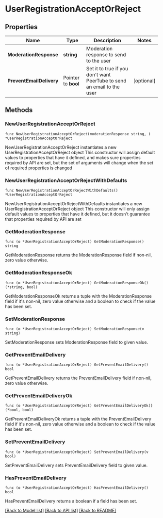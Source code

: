 # UserRegistrationAcceptOrReject

## Properties

Name | Type | Description | Notes
------------ | ------------- | ------------- | -------------
**ModerationResponse** | **string** | Moderation response to send to the user | 
**PreventEmailDelivery** | Pointer to **bool** | Set it to true if you don&#39;t want PeerTube to send an email to the user | [optional] 

## Methods

### NewUserRegistrationAcceptOrReject

`func NewUserRegistrationAcceptOrReject(moderationResponse string, ) *UserRegistrationAcceptOrReject`

NewUserRegistrationAcceptOrReject instantiates a new UserRegistrationAcceptOrReject object
This constructor will assign default values to properties that have it defined,
and makes sure properties required by API are set, but the set of arguments
will change when the set of required properties is changed

### NewUserRegistrationAcceptOrRejectWithDefaults

`func NewUserRegistrationAcceptOrRejectWithDefaults() *UserRegistrationAcceptOrReject`

NewUserRegistrationAcceptOrRejectWithDefaults instantiates a new UserRegistrationAcceptOrReject object
This constructor will only assign default values to properties that have it defined,
but it doesn't guarantee that properties required by API are set

### GetModerationResponse

`func (o *UserRegistrationAcceptOrReject) GetModerationResponse() string`

GetModerationResponse returns the ModerationResponse field if non-nil, zero value otherwise.

### GetModerationResponseOk

`func (o *UserRegistrationAcceptOrReject) GetModerationResponseOk() (*string, bool)`

GetModerationResponseOk returns a tuple with the ModerationResponse field if it's non-nil, zero value otherwise
and a boolean to check if the value has been set.

### SetModerationResponse

`func (o *UserRegistrationAcceptOrReject) SetModerationResponse(v string)`

SetModerationResponse sets ModerationResponse field to given value.


### GetPreventEmailDelivery

`func (o *UserRegistrationAcceptOrReject) GetPreventEmailDelivery() bool`

GetPreventEmailDelivery returns the PreventEmailDelivery field if non-nil, zero value otherwise.

### GetPreventEmailDeliveryOk

`func (o *UserRegistrationAcceptOrReject) GetPreventEmailDeliveryOk() (*bool, bool)`

GetPreventEmailDeliveryOk returns a tuple with the PreventEmailDelivery field if it's non-nil, zero value otherwise
and a boolean to check if the value has been set.

### SetPreventEmailDelivery

`func (o *UserRegistrationAcceptOrReject) SetPreventEmailDelivery(v bool)`

SetPreventEmailDelivery sets PreventEmailDelivery field to given value.

### HasPreventEmailDelivery

`func (o *UserRegistrationAcceptOrReject) HasPreventEmailDelivery() bool`

HasPreventEmailDelivery returns a boolean if a field has been set.


[[Back to Model list]](../README.md#documentation-for-models) [[Back to API list]](../README.md#documentation-for-api-endpoints) [[Back to README]](../README.md)


